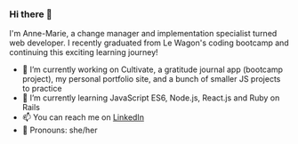 ### Hi there 👋
I'm Anne-Marie, a change manager and implementation specialist turned web developer. I recently graduated from Le Wagon's coding bootcamp and continuing this exciting learning journey!
- 🔭 I’m currently working on Cultivate, a gratitude journal app (bootcamp project), my personal portfolio site, and a bunch of smaller JS projects to practice
- 🌱 I’m currently learning JavaScript ES6, Node.js, React.js and Ruby on Rails
- 📫 You can reach me on [LinkedIn](https://www.linkedin.com/in/annemano/) 
- 🙂 Pronouns: she/her
